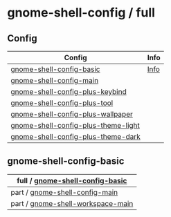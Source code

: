 

# gnome-shell-config / full


## Config

| Config | Info |
| --- | --- |
| [gnome-shell-config-basic](gnome-shell-config-basic) | [Info](#gnome-shell-config-basic) |
| [gnome-shell-config-main](gnome-shell-config-main) |
| [gnome-shell-config-plus-keybind](gnome-shell-config-plus-keybind) |
| [gnome-shell-config-plus-tool](gnome-shell-config-plus-tool) |
| [gnome-shell-config-plus-wallpaper](gnome-shell-config-plus-wallpaper) |
| [gnome-shell-config-plus-theme-light](gnome-shell-config-plus-theme-light) |
| [gnome-shell-config-plus-theme-dark](gnome-shell-config-plus-theme-dark) |



## gnome-shell-config-basic

| full / [gnome-shell-config-basic](gnome-shell-config-basic)  |
| --- |
| part / [gnome-shell-config-main](../part/gnome-shell-config-main)  |
| part / [gnome-shell-workspace-main](../part/gnome-shell-config-main)  |
